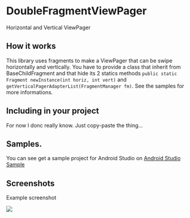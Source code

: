 # DoubleFragmentViewPager

Horizontal and Vertical ViewPager

## How it works
This library uses fragments to make a ViewPager that can be swipe horizontally and vertically.
You have to provide a class that inherit from BaseChildFragment and that hide its 2 statics methods `public static Fragment newInstance(int horiz, int vert)` and `getVerticalPagerAdapterList(FragmentManager fm)`.
See the samples for more informations.


## Including in your project
For now I donc really know.
Just copy-paste the thing...


## Samples.
You can see get a sample project for Android Studio on <a href="https://github.com/DanChaltiel/DoubleViewPagerSample">Android Studio Sample</a>

## Screenshots
Example screenshot

<img src="DoubleViewpager/src/images/screenshot.png">

